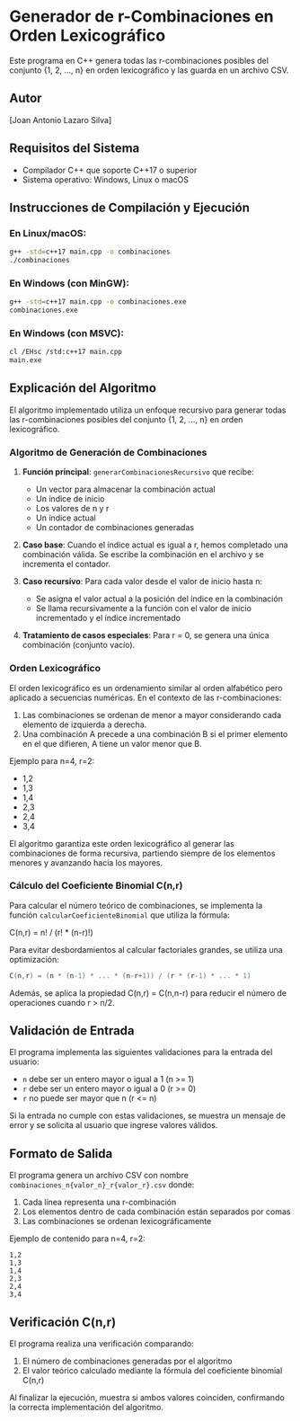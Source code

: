 # Generador de r-Combinaciones en Orden Lexicográfico

Este programa en C++ genera todas las r-combinaciones posibles del conjunto {1, 2, ..., n} en orden lexicográfico y las guarda en un archivo CSV.

## Autor
[Joan Antonio Lazaro Silva]

## Requisitos del Sistema
- Compilador C++ que soporte C++17 o superior
- Sistema operativo: Windows, Linux o macOS

## Instrucciones de Compilación y Ejecución

### En Linux/macOS:
```bash
g++ -std=c++17 main.cpp -o combinaciones
./combinaciones
```

### En Windows (con MinGW):
```bash
g++ -std=c++17 main.cpp -o combinaciones.exe
combinaciones.exe
```

### En Windows (con MSVC):
```bash
cl /EHsc /std:c++17 main.cpp
main.exe
```

## Explicación del Algoritmo

El algoritmo implementado utiliza un enfoque recursivo para generar todas las r-combinaciones posibles del conjunto {1, 2, ..., n} en orden lexicográfico.

### Algoritmo de Generación de Combinaciones

1. **Función principal**: `generarCombinacionesRecursivo` que recibe:
   - Un vector para almacenar la combinación actual
   - Un índice de inicio
   - Los valores de n y r
   - Un índice actual
   - Un contador de combinaciones generadas

2. **Caso base**: Cuando el índice actual es igual a r, hemos completado una combinación válida. Se escribe la combinación en el archivo y se incrementa el contador.

3. **Caso recursivo**: Para cada valor desde el valor de inicio hasta n:
   - Se asigna el valor actual a la posición del índice en la combinación
   - Se llama recursivamente a la función con el valor de inicio incrementado y el índice incrementado
   
4. **Tratamiento de casos especiales**: Para r = 0, se genera una única combinación (conjunto vacío).

### Orden Lexicográfico

El orden lexicográfico es un ordenamiento similar al orden alfabético pero aplicado a secuencias numéricas. En el contexto de las r-combinaciones:

1. Las combinaciones se ordenan de menor a mayor considerando cada elemento de izquierda a derecha.
2. Una combinación A precede a una combinación B si el primer elemento en el que difieren, A tiene un valor menor que B.

Ejemplo para n=4, r=2:
- 1,2
- 1,3
- 1,4
- 2,3
- 2,4
- 3,4

El algoritmo garantiza este orden lexicográfico al generar las combinaciones de forma recursiva, partiendo siempre de los elementos menores y avanzando hacia los mayores.

### Cálculo del Coeficiente Binomial C(n,r)

Para calcular el número teórico de combinaciones, se implementa la función `calcularCoeficienteBinomial` que utiliza la fórmula:

C(n,r) = n! / (r! * (n-r)!)

Para evitar desbordamientos al calcular factoriales grandes, se utiliza una optimización:

```cpp
C(n,r) = (n * (n-1) * ... * (n-r+1)) / (r * (r-1) * ... * 1)
```

Además, se aplica la propiedad C(n,r) = C(n,n-r) para reducir el número de operaciones cuando r > n/2.

## Validación de Entrada

El programa implementa las siguientes validaciones para la entrada del usuario:

- `n` debe ser un entero mayor o igual a 1 (n >= 1)
- `r` debe ser un entero mayor o igual a 0 (r >= 0)
- `r` no puede ser mayor que n (r <= n)

Si la entrada no cumple con estas validaciones, se muestra un mensaje de error y se solicita al usuario que ingrese valores válidos.

## Formato de Salida

El programa genera un archivo CSV con nombre `combinaciones_n{valor_n}_r{valor_r}.csv` donde:

1. Cada línea representa una r-combinación
2. Los elementos dentro de cada combinación están separados por comas
3. Las combinaciones se ordenan lexicográficamente

Ejemplo de contenido para n=4, r=2:
```
1,2
1,3
1,4
2,3
2,4
3,4
```

## Verificación C(n,r)

El programa realiza una verificación comparando:
1. El número de combinaciones generadas por el algoritmo
2. El valor teórico calculado mediante la fórmula del coeficiente binomial C(n,r)

Al finalizar la ejecución, muestra si ambos valores coinciden, confirmando la correcta implementación del algoritmo.

